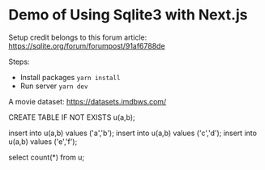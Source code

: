 # Demo of Using Sqlite3 with Next.js

Setup credit belongs to this forum article:
https://sqlite.org/forum/forumpost/91af6788de

Steps:
- Install packages `yarn install`
- Run server `yarn dev`


A movie dataset:
https://datasets.imdbws.com/


CREATE TABLE IF NOT EXISTS u(a,b);

insert into u(a,b) values ('a','b');
insert into u(a,b) values ('c','d');
insert into u(a,b) values ('e','f');

select count(*) from u;
